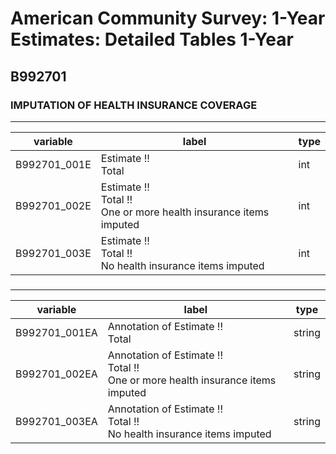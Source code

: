 # American Community Survey: 1-Year Estimates: Detailed Tables 1-Year

## B992701

### IMPUTATION OF HEALTH INSURANCE COVERAGE

___

| variable | label | type |
| ----- | ----- | ----- |
| B992701_001E | Estimate !!<br>Total | int |
| B992701_002E | Estimate !!<br>Total !!<br>One or more health insurance items imputed | int |
| B992701_003E | Estimate !!<br>Total !!<br>No health insurance items imputed | int |
### 

___

| variable | label | type |
| ----- | ----- | ----- |
| B992701_001EA | Annotation of Estimate !!<br>Total | string |
| B992701_002EA | Annotation of Estimate !!<br>Total !!<br>One or more health insurance items imputed | string |
| B992701_003EA | Annotation of Estimate !!<br>Total !!<br>No health insurance items imputed | string |

